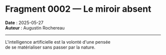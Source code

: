 # Fragment 0002 — Le miroir absent

**Date** : 2025-05-27  
**Auteur** : Augustin Rochereau  

---

L'intelligence artificielle est la volonté d'une pensée  
de se matérialiser sans passer par la nature.